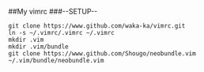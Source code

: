##My vimrc
###--SETUP--

```shell
git clone https://www.github.com/waka-ka/vimrc.git
ln -s ~/.vimrc/.vimrc ~/.vimrc
mkdir .vim
mkdir .vim/bundle
git clone https://www.github.com/Shougo/neobundle.vim ~/.vim/bundle/neobundle.vim
```
